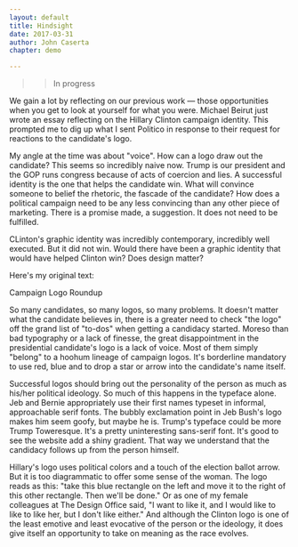 ```yaml
---
layout: default
title: Hindsight
date: 2017-03-31
author: John Caserta
chapter: demo

---
```

>> In progress

We gain a lot by reflecting on our previous work — those opportunities when you get to look at yourself for what you were. Michael Beirut just wrote an essay reflecting on the Hillary Clinton campaign identity. This prompted me to dig up what I sent Politico in response to their request for reactions to the candidate's logo.

My angle at the time was about "voice". How can a logo draw out the candidate? This seems so incredibly naive now. Trump is our president and the GOP runs congress because of acts of coercion and lies. A successful identity is the one that helps the candidate win. What will convince someone to belief the rhetoric, the fascade of the candidate? How does a political campaign need to be any less convincing than any other piece of marketing. There is a promise made, a suggestion. It does not need to be fulfilled.

CLinton's graphic identity was incredibly contemporary, incredibly well executed. But it did not win. Would there have been a graphic identity that would have helped Clinton win? Does design matter?

Here's my original text:

Campaign Logo Roundup

So many candidates, so many logos, so many problems. It doesn't matter what the candidate believes in, there is a greater need to check "the logo" off the grand list of "to-dos" when getting a candidacy started. Moreso than bad typography or a lack of finesse, the great disappointment in the presidential candidate's logo is a lack of voice. Most of them simply "belong" to a hoohum lineage of campaign logos. It's borderline mandatory to use red, blue and to drop a star or arrow into the candidate's name itself.

Successful logos should bring out the personality of the person as much as his/her political ideology. So much of this happens in the typeface alone. Jeb and Bernie appropriately use their first names typeset in informal, approachable serif fonts. The bubbly exclamation point in Jeb Bush's logo makes him seem goofy, but maybe he is. Trump's typeface could be more Trump Toweresque. It's a pretty uninteresting sans-serif font. It's good to see the website add a shiny gradient. That way we understand that the candidacy follows up from the person himself.

Hillary's logo uses political colors and a touch of the election ballot arrow. But it is too diagrammatic to offer some sense of the woman. The logo reads as this: "take this blue rectangle on the left and move it to the right of this other rectangle. Then we'll be done." Or as one of my female colleagues at The Design Office said, "I want to like it, and I would like to like to like her, but I don't like either." And although the Clinton logo is one of the least emotive and least evocative of the person or the ideology, it does give itself an opportunity to take on meaning as the race evolves.
